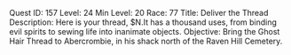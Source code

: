 Quest ID: 157
Level: 24
Min Level: 20
Race: 77
Title: Deliver the Thread
Description: Here is your thread, $N.It has a thousand uses, from binding evil spirits to sewing life into inanimate objects.
Objective: Bring the Ghost Hair Thread to Abercrombie, in his shack north of the Raven Hill Cemetery.
